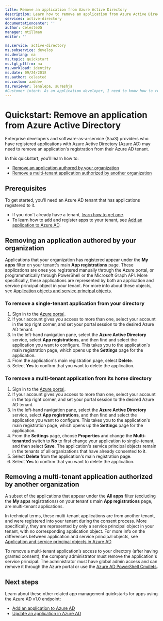 ```yaml
---
title: Remove an application from Azure Active Directory 
description: Learn how to remove an application from Azure Active Directory (Azure AD).
services: active-directory
documentationcenter: ''
author: CelesteDG
manager: mtillman
editor: ''

ms.service: active-directory
ms.subservice: develop
ms.devlang: na
ms.topic: quickstart
ms.tgt_pltfrm: na
ms.workload: identity
ms.date: 09/24/2018
ms.author: celested
ms.custom: aaddev
ms.reviewer: lenalepa, sureshja
#Customer intent: As an application developer, I need to know how to remove my application from Azure Active Directory.
---
```


# Quickstart: Remove an application from Azure Active Directory

Enterprise developers and software-as-a-service (SaaS) providers who have registered applications with Azure Active Directory (Azure AD) may need to remove an application's registration from their Azure AD tenant.

In this quickstart, you'll learn how to:

* [Remove an application authored by your organization](#removing-an-application-authored-by-your-organization)
* [Remove a multi-tenant application authorized by another organization](#removing-a-multi-tenant-application-authorized-by-another-organization)

## Prerequisites

To get started, you'll need an Azure AD tenant that has applications registered to it.

* If you don't already have a tenant, [learn how to get one](quickstart-create-new-tenant.md).
* To learn how to add and register apps to your tenant, see [Add an application to Azure AD](quickstart-v1-integrate-apps-with-azure-ad.md).

## Removing an application authored by your organization

Applications that your organization has registered appear under the **My apps** filter on your tenant's main **App registrations** page. These applications are ones you registered manually through the Azure portal, or programmatically through PowerShell or the Microsoft Graph API. More specifically, these applications are represented by both an application and service principal object in your tenant. For more info about these objects, see [Application objects and service principal objects](app-objects-and-service-principals.md).

### To remove a single-tenant application from your directory

1. Sign in to the [Azure portal](https://portal.azure.com).
1. If your account gives you access to more than one, select your account in the top right corner, and set your portal session to the desired Azure AD tenant.
1. In the left-hand navigation pane, select the **Azure Active Directory** service, select **App registrations**, and then find and select the application you want to configure.
    This takes you to the application's main registration page, which opens up the **Settings** page for the application.
1. From the application's main registration page, select **Delete**.
1. Select **Yes** to confirm that you want to delete the application.

### To remove a multi-tenant application from its home directory

1. Sign in to the [Azure portal](https://portal.azure.com).
1. If your account gives you access to more than one, select your account in the top right corner, and set your portal session to the desired Azure AD tenant.
1. In the left-hand navigation pane, select the **Azure Active Directory** service, select **App registrations**, and then find and select the application you want to configure.
    This takes you to the application's main registration page, which opens up the **Settings** page for the application.
1. From the **Settings** page, choose **Properties** and change the **Multi-tenanted** switch to **No** to first change your application to single-tenant, and then select **Save**.
    The application's service principal objects remain in the tenants of all organizations that have already consented to it.
1. Select **Delete** from the application's main registration page.
1. Select **Yes** to confirm that you want to delete the application.

## Removing a multi-tenant application authorized by another organization

A subset of the applications that appear under the **All apps** filter (excluding the **My apps** registrations) on your tenant's main **App registrations** page, are multi-tenant applications.

In technical terms, these multi-tenant applications are from another tenant, and were registered into your tenant during the consent process. More specifically, they are represented by only a service principal object in your tenant, with no corresponding application object. For more info on the differences between application and service principal objects, see [Application and service principal objects in Azure AD](app-objects-and-service-principals.md).

To remove a multi-tenant application’s access to your directory (after having granted consent), the company administrator must remove the application's service principal. The administrator must have global admin access and can remove it through the Azure portal or use the [Azure AD PowerShell Cmdlets](https://go.microsoft.com/fwlink/?LinkId=294151).

## Next steps

Learn about these other related app management quickstarts for apps using the Azure AD v1.0 endpoint:

- [Add an application to Azure AD](quickstart-v1-integrate-apps-with-azure-ad.md)
- [Update an application in Azure AD](quickstart-v1-update-azure-ad-app.md)
